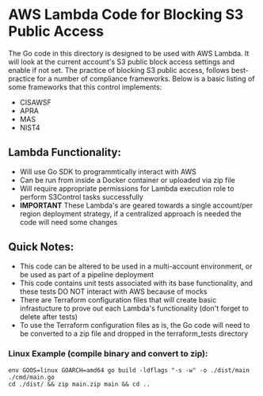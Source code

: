 # AWS Lambda Code for Blocking S3 Public Access

The Go code in this directory is designed to be used with AWS Lambda. It will look at the current account's S3 public block access settings and enable if not set. The practice of blocking S3 public access, follows best-practice for a number of compliance frameworks. Below is a basic listing of some frameworks that this control implements:

- CISAWSF
- APRA
- MAS
- NIST4

## Lambda Functionality:

- Will use Go SDK to programmtically interact with AWS
- Can be run from inside a Docker container or uploaded via zip file
- Will require appropriate permissions for Lambda execution role to perform S3Control tasks successfully
- **IMPORTANT** These Lambda's are geared towards a single account/per region deployment strategy, if a centralized approach is needed the code will need some changes

## Quick Notes:

- This code can be altered to be used in a multi-account environment, or be used as part of a pipeline deployment
- This code contains unit tests associated with its base functionality, and these tests DO NOT interact with AWS because of mocks
- There are Terraform configuration files that will create basic infrastucture to prove out each Lambda's functionality (don't forget to delete after tests)
- To use the Terraform configuration files as is, the Go code will need to be converted to a zip file and dropped in the terraform_tests directory

### Linux Example (compile binary and convert to zip):
```
env GOOS=linux GOARCH=amd64 go build -ldflags "-s -w" -o ./dist/main ./cmd/main.go
cd ./dist/ && zip main.zip main && cd ..
```

